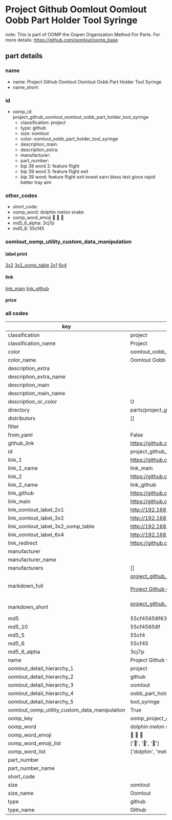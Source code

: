 # Project Github Oomlout Oomlout Oobb Part Holder Tool Syringe  

note: This is part of OOMP the Oopen Organization Method For Parts. For more details: https://github.com/oomlout/oomp_base

##  part details
  







### name
* name: Project Github Oomlout Oomlout Oobb Part Holder Tool Syringe
* name_short: 
### id
* oomp_id: project_github_oomlout_oomlout_oobb_part_holder_tool_syringe
  * classification: project
  * type: github
  * size: oomlout
  * color: oomlout_oobb_part_holder_tool_syringe
  * description_main: 
  * description_extra: 
  * manufacturer: 
  * part_number: 
  * bip 39 word 2: feature flight
  * bip 39 word 3: feature flight exit
  * bip 39 word: feature flight exit invest earn bless test glove rapid better tray aim

### other_codes
* short_code: 
* oomp_word: dolphin melon snake
* oomp_word_emoji :dolphin: :melon: :snake:
* md5_6_alpha: 3cj7p
* md5_6: 55cf45






### oomlout_oomp_utility_custom_data_manipulation
#### label print
[3x2](http://192.168.1.245:1112/?label=oomp%203cj7p)
[3x2_oomp_table](http://192.168.1.108:1112/?label=oomp%203cj7p)
[2x1](http://192.168.1.242:1112/?label=oomp%203cj7p)
[6x4](http://192.168.1.55:1112/?label=oomp%203cj7p)    

#### link

[link_main](https://github.com/oomlout/oomlout_oomp_version_1_messy/tree/main/parts/project_github_oomlout_oomlout_oobb_part_holder_tool_syringe) [link_github](https://github.com/oomlout/oomlout_oomp_version_1_messy/tree/main/parts/project_github_oomlout_oomlout_oobb_part_holder_tool_syringe)                             

#### price







### all codes 
| key | value |  
| --- | --- |  
| classification | project |  
| classification_name | Project |  
| color | oomlout_oobb_part_holder_tool_syringe |  
| color_name | Oomlout Oobb Part Holder Tool Syringe |  
| description_extra |  |  
| description_extra_name |  |  
| description_main |  |  
| description_main_name |  |  
| description_or_color | O  |  
| directory | parts/project_github_oomlout_oomlout_oobb_part_holder_tool_syringe |  
| distributors | [] |  
| filter |  |  
| from_yaml | False |  
| github_link | https://github.com/oomlout/oomlout_oomp_part_src/tree/main/parts/project_github_oomlout_oomlout_oobb_part_holder_tool_syringe |  
| id | project_github_oomlout_oomlout_oobb_part_holder_tool_syringe |  
| link_1 | https://github.com/oomlout/oomlout_oomp_version_1_messy/tree/main/parts/project_github_oomlout_oomlout_oobb_part_holder_tool_syringe |  
| link_1_name | link_main |  
| link_2 | https://github.com/oomlout/oomlout_oomp_version_1_messy/tree/main/parts/project_github_oomlout_oomlout_oobb_part_holder_tool_syringe |  
| link_2_name | link_github |  
| link_github | https://github.com/oomlout/oomlout_oomp_version_1_messy/tree/main/parts/project_github_oomlout_oomlout_oobb_part_holder_tool_syringe |  
| link_main | https://github.com/oomlout/oomlout_oomp_version_1_messy/tree/main/parts/project_github_oomlout_oomlout_oobb_part_holder_tool_syringe |  
| link_oomlout_label_2x1 | http://192.168.1.242:1112/?label=oomp%203cj7p |  
| link_oomlout_label_3x2 | http://192.168.1.245:1112/?label=oomp%203cj7p |  
| link_oomlout_label_3x2_oomp_table | http://192.168.1.108:1112/?label=oomp%203cj7p |  
| link_oomlout_label_6x4 | http://192.168.1.55:1112/?label=oomp%203cj7p |  
| link_redirect | https://github.com/oomlout/oomlout_oomp_version_1_messy/tree/main/parts/project_github_oomlout_oomlout_oobb_part_holder_tool_syringe |  
| manufacturer |  |  
| manufacturer_name |  |  
| manufacturers | [] |  
| markdown_full | [project_github_oomlout_oomlout_oobb_part_holder_tool_syringe](none)<br>[](none)<br>[Project Github Oomlout Oomlout Oobb Part Holder Tool Syringe](none)<br><br> |  
| markdown_short | [project_github_oomlout_oomlout_oobb_part_holder_tool_syringe](none)<br><br> |  
| md5 | 55cf45658f63bbf05ea2a75e9fd63aa1 |  
| md5_10 | 55cf45658f |  
| md5_5 | 55cf4 |  
| md5_6 | 55cf45 |  
| md5_6_alpha | 3cj7p |  
| name | Project Github Oomlout Oomlout Oobb Part Holder Tool Syringe |  
| oomlout_detail_hierarchy_1 | project |  
| oomlout_detail_hierarchy_2 | github |  
| oomlout_detail_hierarchy_3 | oomlout |  
| oomlout_detail_hierarchy_4 | oobb_part_holder |  
| oomlout_detail_hierarchy_5 | tool_syringe |  
| oomlout_oomp_utility_custom_data_manipulation | True |  
| oomp_key | oomp_project_github_oomlout_oomlout_oobb_part_holder_tool_syringe |  
| oomp_word | dolphin melon snake |  
| oomp_word_emoji | :dolphin: :melon: :snake: |  
| oomp_word_emoji_list | [':dolphin:', ':melon:', ':snake:'] |  
| oomp_word_list | ['dolphin', 'melon', 'snake'] |  
| part_number |  |  
| part_number_name |  |  
| short_code |  |  
| size | oomlout |  
| size_name | Oomlout |  
| type | github |  
| type_name | Github |  
